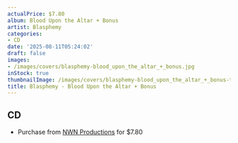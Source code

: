 ```yaml
---
actualPrice: $7.80
album: Blood Upon the Altar + Bonus
artist: Blasphemy
categories:
- CD
date: '2025-08-11T05:24:02'
draft: false
images:
- /images/covers/blasphemy-blood_upon_the_altar_+_bonus.jpg
inStock: true
thumbnailImage: /images/covers/blasphemy-blood_upon_the_altar_+_bonus-thumb.jpg
title: Blasphemy - Blood Upon the Altar + Bonus
---
```


## CD
* Purchase from [NWN Productions](http://shop.nwnprod.com/index.php?route=product/product&path=93&product_id=60994&sort=pd.name&order=ASC) for $7.80
